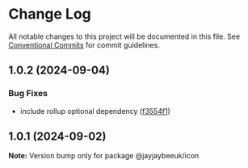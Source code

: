 # Change Log

All notable changes to this project will be documented in this file.
See [Conventional Commits](https://conventionalcommits.org) for commit guidelines.

## 1.0.2 (2024-09-04)

### Bug Fixes

- include rollup optional dependency ([f3554f1](https://github.com/jayjaybeeuk/custom-component-library/commit/f3554f15258ee6260e7200f23029dc8960f340f2))

## 1.0.1 (2024-09-02)

**Note:** Version bump only for package @jayjaybeeuk/icon
